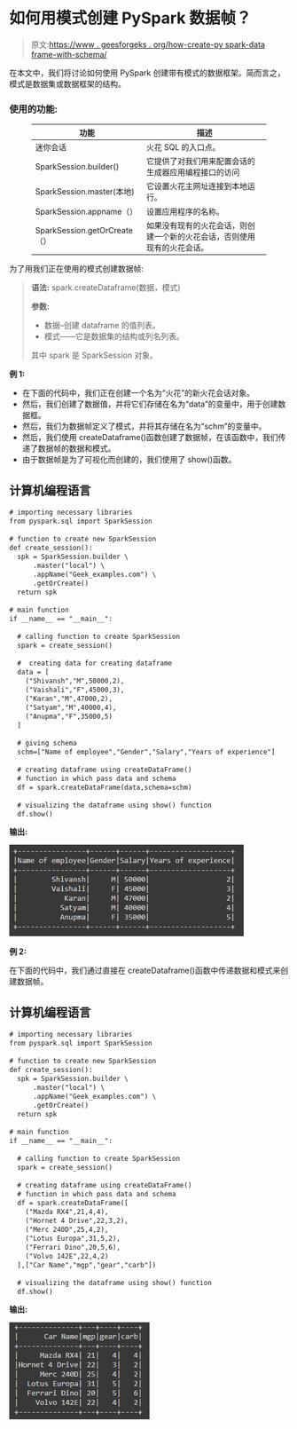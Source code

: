# 如何用模式创建 PySpark 数据帧？

> 原文:[https://www . geesforgeks . org/how-create-py spark-data frame-with-schema/](https://www.geeksforgeeks.org/how-to-create-pyspark-dataframe-with-schema/)

在本文中，我们将讨论如何使用 PySpark 创建带有模式的数据框架。简而言之，模式是数据集或数据框架的结构。

### 使用的功能:

<figure class="table">

| **功能** | **描述** |
| --- | --- |
| 迷你会话 | 火花 SQL 的入口点。 |
| SparkSession.builder() | 它提供了对我们用来配置会话的生成器应用编程接口的访问 |
| SparkSession.master(本地) | 它设置火花主网址连接到本地运行。 |
| SparkSession.appname（） | 设置应用程序的名称。 |
| SparkSession.getOrCreate（） | 如果没有现有的火花会话，则创建一个新的火花会话，否则使用现有的火花会话。 |

</figure>

为了用我们正在使用的模式创建数据帧:

> **语法:** spark.createDataframe(数据，模式)
> 
> **参数:**
> 
> *   数据–创建 dataframe 的值列表。
> *   模式——它是数据集的结构或列名列表。
> 
> 其中 spark 是 SparkSession 对象。

**例 1:**

*   在下面的代码中，我们正在创建一个名为“火花”的新火花会话对象。
*   然后，我们创建了数据值，并将它们存储在名为“data”的变量中，用于创建数据框。
*   然后，我们为数据帧定义了模式，并将其存储在名为“schm”的变量中。
*   然后，我们使用 createDataframe()函数创建了数据帧，在该函数中，我们传递了数据帧的数据和模式。
*   由于数据帧是为了可视化而创建的，我们使用了 show()函数。

## 计算机编程语言

```
# importing necessary libraries
from pyspark.sql import SparkSession

# function to create new SparkSession
def create_session():
  spk = SparkSession.builder \
      .master("local") \
      .appName("Geek_examples.com") \
      .getOrCreate()
  return spk

# main function
if __name__ == "__main__":

  # calling function to create SparkSession
  spark = create_session()

  #  creating data for creating dataframe 
  data = [
    ("Shivansh","M",50000,2),
    ("Vaishali","F",45000,3),
    ("Karan","M",47000,2),
    ("Satyam","M",40000,4),
    ("Anupma","F",35000,5)
  ]

  # giving schema
  schm=["Name of employee","Gender","Salary","Years of experience"]

  # creating dataframe using createDataFrame()
  # function in which pass data and schema
  df = spark.createDataFrame(data,schema=schm)

  # visualizing the dataframe using show() function
  df.show()
```

**输出:**

![](img/0068d166b66d6c4de1bc75a060c3484e.png)

**例 2:**

在下面的代码中，我们通过直接在 createDataframe()函数中传递数据和模式来创建数据帧。

## 计算机编程语言

```
# importing necessary libraries
from pyspark.sql import SparkSession

# function to create new SparkSession
def create_session():
  spk = SparkSession.builder \
      .master("local") \
      .appName("Geek_examples.com") \
      .getOrCreate()
  return spk

# main function
if __name__ == "__main__":

  # calling function to create SparkSession
  spark = create_session()

  # creating dataframe using createDataFrame() 
  # function in which pass data and schema
  df = spark.createDataFrame([
    ("Mazda RX4",21,4,4),
    ("Hornet 4 Drive",22,3,2),
    ("Merc 240D",25,4,2),
    ("Lotus Europa",31,5,2),
    ("Ferrari Dino",20,5,6),
    ("Volvo 142E",22,4,2)
  ],["Car Name","mgp","gear","carb"])

  # visualizing the dataframe using show() function
  df.show()
```

**输出:**

![](img/137d38e382f6b88386236133e7292cd4.png)
